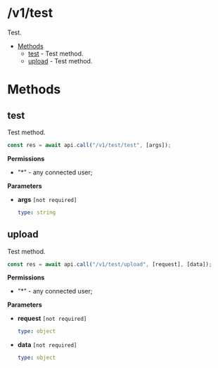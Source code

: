# /v1/test

Test.

-   [Methods](#methods)
    -   [test](#test) - Test method.
    -   [upload](#upload) - Test method.

<a id="methods"></a>

# Methods

<a id="test"></a>

## test

Test method.

```js
const res = await api.call("/v1/test/test", [args]);
```

**Permissions**

-   "\*" - any connected user;

**Parameters**

-   **args** `[not required]`

    ```yaml
    type: string
    ```

<a id="upload"></a>

## upload

Test method.

```js
const res = await api.call("/v1/test/upload", [request], [data]);
```

**Permissions**

-   "\*" - any connected user;

**Parameters**

-   **request** `[not required]`

    ```yaml
    type: object
    ```

-   **data** `[not required]`

    ```yaml
    type: object
    ```
